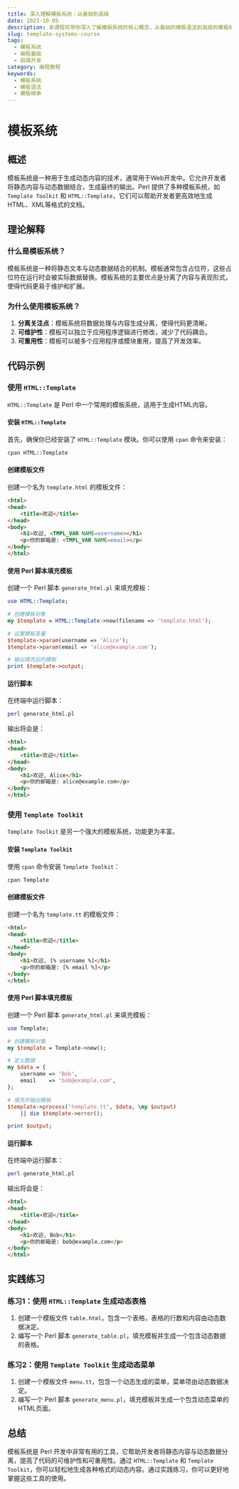 ```yaml
---
title: 深入理解模板系统：从基础到高级
date: 2023-10-05
description: 本课程将带你深入了解模板系统的核心概念，从基础的模板语法到高级的模板继承和扩展，帮助你掌握如何在各种编程环境中高效使用模板系统。
slug: template-systems-course
tags:
  - 模板系统
  - 编程基础
  - 前端开发
category: 编程教程
keywords:
  - 模板系统
  - 模板语法
  - 模板继承
---
```


# 模板系统

## 概述

模板系统是一种用于生成动态内容的技术，通常用于Web开发中。它允许开发者将静态内容与动态数据结合，生成最终的输出。Perl 提供了多种模板系统，如 `Template Toolkit` 和 `HTML::Template`，它们可以帮助开发者更高效地生成HTML、XML等格式的文档。

## 理论解释

### 什么是模板系统？

模板系统是一种将静态文本与动态数据结合的机制。模板通常包含占位符，这些占位符在运行时会被实际数据替换。模板系统的主要优点是分离了内容与表现形式，使得代码更易于维护和扩展。

### 为什么使用模板系统？

1. **分离关注点**：模板系统将数据处理与内容生成分离，使得代码更清晰。
2. **可维护性**：模板可以独立于应用程序逻辑进行修改，减少了代码耦合。
3. **可重用性**：模板可以被多个应用程序或模块重用，提高了开发效率。

## 代码示例

### 使用 `HTML::Template`

`HTML::Template` 是 Perl 中一个常用的模板系统，适用于生成HTML内容。

#### 安装 `HTML::Template`

首先，确保你已经安装了 `HTML::Template` 模块。你可以使用 `cpan` 命令来安装：

```bash
cpan HTML::Template
```

#### 创建模板文件

创建一个名为 `template.html` 的模板文件：

```html
<html>
<head>
    <title>欢迎</title>
</head>
<body>
    <h1>欢迎, <TMPL_VAR NAME=username></h1>
    <p>你的邮箱是: <TMPL_VAR NAME=email></p>
</body>
</html>
```

#### 使用 Perl 脚本填充模板

创建一个 Perl 脚本 `generate_html.pl` 来填充模板：

```perl
use HTML::Template;

# 创建模板对象
my $template = HTML::Template->new(filename => 'template.html');

# 设置模板变量
$template->param(username => 'Alice');
$template->param(email => 'alice@example.com');

# 输出填充后的模板
print $template->output;
```

#### 运行脚本

在终端中运行脚本：

```bash
perl generate_html.pl
```

输出将会是：

```html
<html>
<head>
    <title>欢迎</title>
</head>
<body>
    <h1>欢迎, Alice</h1>
    <p>你的邮箱是: alice@example.com</p>
</body>
</html>
```

### 使用 `Template Toolkit`

`Template Toolkit` 是另一个强大的模板系统，功能更为丰富。

#### 安装 `Template Toolkit`

使用 `cpan` 命令安装 `Template Toolkit`：

```bash
cpan Template
```

#### 创建模板文件

创建一个名为 `template.tt` 的模板文件：

```html
<html>
<head>
    <title>欢迎</title>
</head>
<body>
    <h1>欢迎, [% username %]</h1>
    <p>你的邮箱是: [% email %]</p>
</body>
</html>
```

#### 使用 Perl 脚本填充模板

创建一个 Perl 脚本 `generate_html.pl` 来填充模板：

```perl
use Template;

# 创建模板对象
my $template = Template->new();

# 定义数据
my $data = {
    username => 'Bob',
    email    => 'bob@example.com',
};

# 填充并输出模板
$template->process('template.tt', $data, \my $output)
    || die $template->error();

print $output;
```

#### 运行脚本

在终端中运行脚本：

```bash
perl generate_html.pl
```

输出将会是：

```html
<html>
<head>
    <title>欢迎</title>
</head>
<body>
    <h1>欢迎, Bob</h1>
    <p>你的邮箱是: bob@example.com</p>
</body>
</html>
```

## 实践练习

### 练习1：使用 `HTML::Template` 生成动态表格

1. 创建一个模板文件 `table.html`，包含一个表格，表格的行数和内容由动态数据决定。
2. 编写一个 Perl 脚本 `generate_table.pl`，填充模板并生成一个包含动态数据的表格。

### 练习2：使用 `Template Toolkit` 生成动态菜单

1. 创建一个模板文件 `menu.tt`，包含一个动态生成的菜单，菜单项由动态数据决定。
2. 编写一个 Perl 脚本 `generate_menu.pl`，填充模板并生成一个包含动态菜单的HTML页面。

## 总结

模板系统是 Perl 开发中非常有用的工具，它帮助开发者将静态内容与动态数据分离，提高了代码的可维护性和可重用性。通过 `HTML::Template` 和 `Template Toolkit`，你可以轻松地生成各种格式的动态内容。通过实践练习，你可以更好地掌握这些工具的使用。